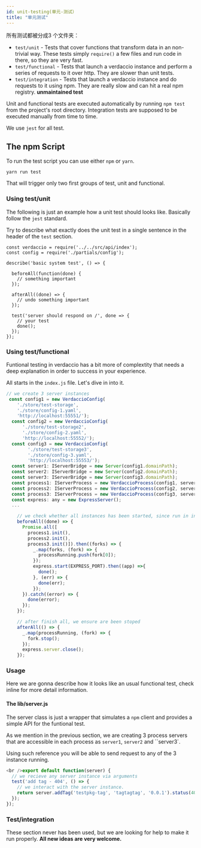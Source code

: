 ```yaml
---
id: unit-testing(单元-测试）
title: "单元测试"
---
```

所有测试都被分成3 个文件夹：

- `test/unit` - Tests that cover functions that transform data in an non-trivial way. These tests simply `require()` a few files and run code in there, so they are very fast.
- `test/functional` - Tests that launch a verdaccio instance and perform a series of requests to it over http. They are slower than unit tests.
- `test/integration` - Tests that launch a verdaccio instance and do requests to it using npm. They are really slow and can hit a real npm registry. **unmaintained test**

Unit and functional tests are executed automatically by running `npm test` from the project's root directory. Integration tests are supposed to be executed manually from time to time.

We use `jest` for all test.

## The npm Script

To run the test script you can use either `npm` or `yarn`.

    yarn run test
    

That will trigger only two first groups of test, unit and functional.

### Using test/unit

The following is just an example how a unit test should looks like. Basically follow the `jest` standard.

Try to describe what exactly does the unit test in a single sentence in the header of the `test` section.

```javacript
const verdaccio = require('../../src/api/index');
const config = require('./partials/config');

describe('basic system test', () => {

  beforeAll(function(done) {
    // something important
  });

  afterAll((done) => {
    // undo something important
  });

  test('server should respond on /', done => {
    // your test
    done();
  });
});
```

### Using test/functional

Funtional testing in verdaccio has a bit more of complextity that needs a deep explanation in order to success in your experience.

All starts in the `index.js` file. Let's dive in into it.

```javascript
// we create 3 server instances
 const config1 = new VerdaccioConfig(
    './store/test-storage',
    './store/config-1.yaml',
    'http://localhost:55551/');
  const config2 = new VerdaccioConfig(
      './store/test-storage2',
      './store/config-2.yaml',
      'http://localhost:55552/');
  const config3 = new VerdaccioConfig(
        './store/test-storage3',
        './store/config-3.yaml',
        'http://localhost:55553/');
  const server1: IServerBridge = new Server(config1.domainPath);
  const server2: IServerBridge = new Server(config2.domainPath);
  const server3: IServerBridge = new Server(config3.domainPath);
  const process1: IServerProcess = new VerdaccioProcess(config1, server1, SILENCE_LOG);
  const process2: IServerProcess = new VerdaccioProcess(config2, server2, SILENCE_LOG);
  const process3: IServerProcess = new VerdaccioProcess(config3, server3, SILENCE_LOG);
  const express: any = new ExpressServer();
  ...

    // we check whether all instances has been started, since run in independent processes
    beforeAll((done) => {
      Promise.all([
        process1.init(),
        process2.init(),
        process3.init()]).then((forks) => {
          _.map(forks, (fork) => {
            processRunning.push(fork[0]);
          });
          express.start(EXPRESS_PORT).then((app) =>{
            done();
          }, (err) => {
            done(err);
          });
      }).catch((error) => {
        done(error);
      });
    });

    // after finish all, we ensure are been stoped
    afterAll(() => {
      _.map(processRunning, (fork) => {
        fork.stop();
      });
      express.server.close();
    });


```

### Usage

Here we are gonna describe how it looks like an usual functional test, check inline for more detail information.

#### The lib/server.js

The server class is just a wrapper that simulates a `npm` client and provides a simple API for the funtional test.

As we mention in the previous section, we are creating 3 process servers that are accessible in each process as `server1`, `server2` and ``server3`.

Using such reference you will be able to send request to any of the 3 instance running.

```javascript
<br />export default function(server) {
  // we recieve any server instance via arguments
  test('add tag - 404', () => {
    // we interact with the server instance.
    return server.addTag('testpkg-tag', 'tagtagtag', '0.0.1').status(404).body_error(/no such package/);
  });
});
```

### Test/integration

These section never has been used, but we are looking for help to make it run properly. **All new ideas are very welcome.**